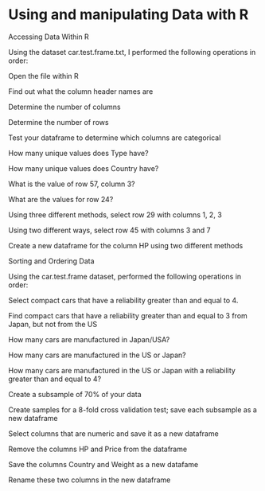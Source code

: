 # Using and manipulating Data with R

Accessing Data Within R

Using the dataset car.test.frame.txt, I performed the following operations in order:

Open the file within R

Find out what the column header names are

Determine the number of columns

Determine the number of rows

Test your dataframe to determine which columns are categorical

How many unique values does Type have?

How many unique values does Country have?

What is the value of row 57, column 3?

What are the values for row 24?

Using three different methods, select row 29 with columns 1, 2, 3

Using two different ways, select row 45 with columns 3 and 7

Create a new dataframe for the column HP using two different methods

Sorting and Ordering Data 

Using the car.test.frame dataset, performed the following operations in order:

Select compact cars that have a reliability greater than and equal to 4.

Find compact cars that have a reliability greater than and equal to 3 from Japan, but not from the US

How many cars are manufactured in Japan/USA?

How many cars are manufactured in the US or Japan?

How many cars are manufactured in the US or Japan with a reliability greater than and equal to 4?

Create a subsample of 70% of your data

Create samples for a 8-fold cross validation test; save each subsample as a new dataframe

Select columns that are numeric and save it as a new dataframe

Remove the columns HP and Price from the dataframe

Save the columns Country and Weight as a new datafame

Rename these two columns in the new dataframe
